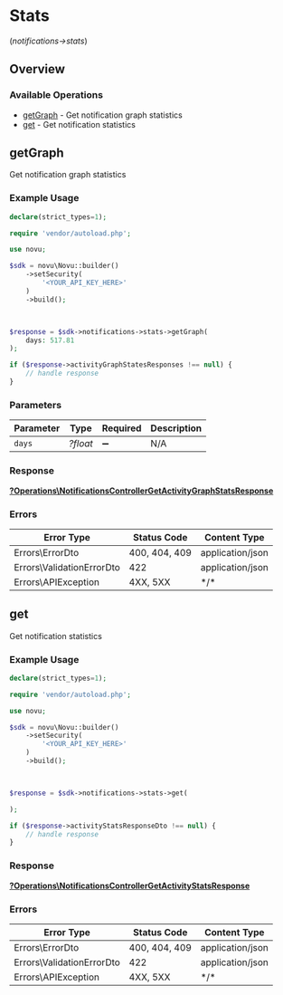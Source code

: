 # Stats
(*notifications->stats*)

## Overview

### Available Operations

* [getGraph](#getgraph) - Get notification graph statistics
* [get](#get) - Get notification statistics

## getGraph

Get notification graph statistics

### Example Usage

```php
declare(strict_types=1);

require 'vendor/autoload.php';

use novu;

$sdk = novu\Novu::builder()
    ->setSecurity(
        '<YOUR_API_KEY_HERE>'
    )
    ->build();



$response = $sdk->notifications->stats->getGraph(
    days: 517.81
);

if ($response->activityGraphStatesResponses !== null) {
    // handle response
}
```

### Parameters

| Parameter          | Type               | Required           | Description        |
| ------------------ | ------------------ | ------------------ | ------------------ |
| `days`             | *?float*           | :heavy_minus_sign: | N/A                |

### Response

**[?Operations\NotificationsControllerGetActivityGraphStatsResponse](../../Models/Operations/NotificationsControllerGetActivityGraphStatsResponse.md)**

### Errors

| Error Type                | Status Code               | Content Type              |
| ------------------------- | ------------------------- | ------------------------- |
| Errors\ErrorDto           | 400, 404, 409             | application/json          |
| Errors\ValidationErrorDto | 422                       | application/json          |
| Errors\APIException       | 4XX, 5XX                  | \*/\*                     |

## get

Get notification statistics

### Example Usage

```php
declare(strict_types=1);

require 'vendor/autoload.php';

use novu;

$sdk = novu\Novu::builder()
    ->setSecurity(
        '<YOUR_API_KEY_HERE>'
    )
    ->build();



$response = $sdk->notifications->stats->get(

);

if ($response->activityStatsResponseDto !== null) {
    // handle response
}
```

### Response

**[?Operations\NotificationsControllerGetActivityStatsResponse](../../Models/Operations/NotificationsControllerGetActivityStatsResponse.md)**

### Errors

| Error Type                | Status Code               | Content Type              |
| ------------------------- | ------------------------- | ------------------------- |
| Errors\ErrorDto           | 400, 404, 409             | application/json          |
| Errors\ValidationErrorDto | 422                       | application/json          |
| Errors\APIException       | 4XX, 5XX                  | \*/\*                     |